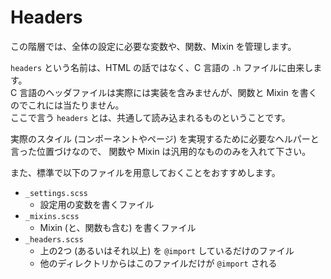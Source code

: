 Headers
=======

この階層では、全体の設定に必要な変数や、関数、Mixin を管理します。

`headers` という名前は、HTML の話ではなく、C 言語の `.h` ファイルに由来します。  
C 言語のヘッダファイルは実際には実装を含みませんが、関数と Mixin を書くのでこれには当たりません。  
ここで言う `headers` とは、共通して読み込まれるものということです。

実際のスタイル (コンポーネントやページ) を実現するために必要なヘルパーと言った位置づけなので、
関数や Mixin は汎用的なもののみを入れて下さい。

また、標準で以下のファイルを用意しておくことをおすすめします。

- `_settings.scss`
  - 設定用の変数を書くファイル
- `_mixins.scss`
  - Mixin (と、関数も含む) を書くファイル
- `_headers.scss`
  - 上の2つ (あるいはそれ以上) を `@import` しているだけのファイル
  - 他のディレクトリからはこのファイルだけが `@import` される
